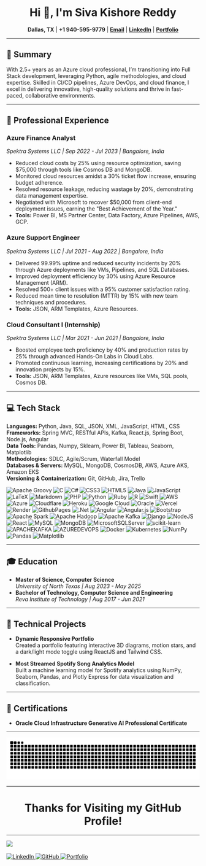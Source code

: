 <div align="center">

# Hi 👋, I'm Siva Kishore Reddy  

**Dallas, TX** | **+1 940-595-9779** | **[Email](mailto:sivakishore.reddy.p@gmail.com)** | **[LinkedIn](#)** | **[Portfolio](#)**  

</div>

---

## 💼 **Summary**  
With 2.5+ years as an Azure cloud professional, I’m transitioning into Full Stack development, leveraging Python, agile methodologies, and cloud expertise. Skilled in CI/CD pipelines, Azure DevOps, and cloud finance, I excel in delivering innovative, high-quality solutions and thrive in fast-paced, collaborative environments.  

---

## 🔹 **Professional Experience**  

### **Azure Finance Analyst**  
*Spektra Systems LLC | Sep 2022 - Jul 2023 | Bangalore, India*  
- Reduced cloud costs by 25% using resource optimization, saving $75,000 through tools like Cosmos DB and MongoDB.  
- Monitored cloud resources amidst a 30% ticket flow increase, ensuring budget adherence.  
- Resolved resource leakage, reducing wastage by 20%, demonstrating data management expertise.  
- Negotiated with Microsoft to recover $50,000 from client-end deployment issues, earning the "Best Achievement of the Year."  
- **Tools:** Power BI, MS Partner Center, Data Factory, Azure Pipelines, AWS, GCP.  

### **Azure Support Engineer**  
*Spektra Systems LLC | Jul 2021 - Aug 2022 | Bangalore, India*  
- Delivered 99.99% uptime and reduced security incidents by 20% through Azure deployments like VMs, Pipelines, and SQL Databases.  
- Improved deployment efficiency by 30% using Azure Resource Management (ARM).  
- Resolved 500+ client issues with a 95% customer satisfaction rating.  
- Reduced mean time to resolution (MTTR) by 15% with new team techniques and procedures.  
- **Tools:** JSON, ARM Templates, Azure Resources.  

### **Cloud Consultant I (Internship)**  
*Spektra Systems LLC | Mar 2021 - Jun 2021 | Bangalore, India*  
- Boosted employee tech proficiency by 40% and production rates by 25% through advanced Hands-On Labs in Cloud Labs.  
- Promoted continuous learning, increasing certifications by 20% and innovation projects by 15%.  
- **Tools:** JSON, ARM Templates, Azure resources like VMs, SQL pools, Cosmos DB.  

---

## 💻 **Tech Stack**  
**Languages:** Python, Java, SQL, JSON, XML, JavaScript, HTML, CSS  
**Frameworks:** Spring MVC, RESTful APIs, Kafka, React.js, Spring Boot, Node.js, Angular  
**Data Tools:** Pandas, Numpy, Sklearn, Power BI, Tableau, Seaborn, Matplotlib  
**Methodologies:** SDLC, Agile/Scrum, Waterfall Model  
**Databases & Servers:** MySQL, MongoDB, CosmosDB, AWS, Azure AKS, Amazon EKS  
**Versioning & Containerization:** Git, GitHub, Jira, Trello  

![Apache Groovy](https://img.shields.io/badge/Apache%20Groovy-4298B8.svg?style=flat&logo=Apache+Groovy&logoColor=white) ![C](https://img.shields.io/badge/c-%2300599C.svg?style=flat&logo=c&logoColor=white) ![C#](https://img.shields.io/badge/c%23-%23239120.svg?style=flat&logo=csharp&logoColor=white) ![CSS3](https://img.shields.io/badge/css3-%231572B6.svg?style=flat&logo=css3&logoColor=white) ![HTML5](https://img.shields.io/badge/html5-%23E34F26.svg?style=flat&logo=html5&logoColor=white) ![Java](https://img.shields.io/badge/java-%23ED8B00.svg?style=flat&logo=openjdk&logoColor=white) ![JavaScript](https://img.shields.io/badge/javascript-%23323330.svg?style=flat&logo=javascript&logoColor=%23F7DF1E) ![LaTeX](https://img.shields.io/badge/latex-%23008080.svg?style=flat&logo=latex&logoColor=white) ![Markdown](https://img.shields.io/badge/markdown-%23000000.svg?style=flat&logo=markdown&logoColor=white) ![PHP](https://img.shields.io/badge/php-%23777BB4.svg?style=flat&logo=php&logoColor=white) ![Python](https://img.shields.io/badge/python-3670A0?style=flat&logo=python&logoColor=ffdd54) ![Ruby](https://img.shields.io/badge/ruby-%23CC342D.svg?style=flat&logo=ruby&logoColor=white) ![R](https://img.shields.io/badge/r-%23276DC3.svg?style=flat&logo=r&logoColor=white) ![Swift](https://img.shields.io/badge/swift-F54A2A?style=flat&logo=swift&logoColor=white) ![AWS](https://img.shields.io/badge/AWS-%23FF9900.svg?style=flat&logo=amazon-aws&logoColor=white) ![Azure](https://img.shields.io/badge/azure-%230072C6.svg?style=flat&logo=microsoftazure&logoColor=white) ![Cloudflare](https://img.shields.io/badge/Cloudflare-F38020?style=flat&logo=Cloudflare&logoColor=white) ![Heroku](https://img.shields.io/badge/heroku-%23430098.svg?style=flat&logo=heroku&logoColor=white) ![Google Cloud](https://img.shields.io/badge/GoogleCloud-%234285F4.svg?style=flat&logo=google-cloud&logoColor=white) ![Oracle](https://img.shields.io/badge/Oracle-F80000?style=flat&logo=oracle&logoColor=white) ![Vercel](https://img.shields.io/badge/vercel-%23000000.svg?style=flat&logo=vercel&logoColor=white) ![Render](https://img.shields.io/badge/Render-%46E3B7.svg?style=flat&logo=render&logoColor=white) ![GithubPages](https://img.shields.io/badge/github%20pages-121013?style=flat&logo=github&logoColor=white) ![.Net](https://img.shields.io/badge/.NET-5C2D91?style=flat&logo=.net&logoColor=white) ![Angular](https://img.shields.io/badge/angular-%23DD0031.svg?style=flat&logo=angular&logoColor=white) ![Angular.js](https://img.shields.io/badge/angular.js-%23E23237.svg?style=flat&logo=angularjs&logoColor=white) ![Bootstrap](https://img.shields.io/badge/bootstrap-%238511FA.svg?style=flat&logo=bootstrap&logoColor=white) ![Apache Spark](https://img.shields.io/badge/Apache%20Spark-FDEE21?style=flat&logo=apachespark&logoColor=black) ![Apache Hadoop](https://img.shields.io/badge/Apache%20Hadoop-66CCFF?style=flat&logo=apachehadoop&logoColor=black) ![Apache Kafka](https://img.shields.io/badge/Apache%20Kafka-000?style=flat&logo=apachekafka) ![Django](https://img.shields.io/badge/django-%23092E20.svg?style=flat&logo=django&logoColor=white) ![NodeJS](https://img.shields.io/badge/node.js-6DA55F?style=flat&logo=node.js&logoColor=white) ![React](https://img.shields.io/badge/react-%2320232a.svg?style=flat&logo=react&logoColor=%2361DAFB) ![MySQL](https://img.shields.io/badge/mysql-%2300000f.svg?style=flat&logo=mysql&logoColor=white) ![MongoDB](https://img.shields.io/badge/MongoDB-%234ea94b.svg?style=flat&logo=mongodb&logoColor=white) ![MicrosoftSQLServer](https://img.shields.io/badge/Microsoft%20SQL%20Server-CC2927?style=flat&logo=microsoft%20sql%20server&logoColor=white) ![scikit-learn](https://img.shields.io/badge/scikit--learn-%23F7931E.svg?style=flat&logo=scikit-learn&logoColor=white) ![APACHEKAFKA](https://img.shields.io/badge/apachekafka-231F20.svg?style=flat&logo=apachekafka&logoColor=white&color=%23231F20) ![AZUREDEVOPS](https://img.shields.io/badge/azuredevops-0078D7.svg?style=flat&logo=azuredevops&logoColor=white&color=%230078D7) ![Docker](https://img.shields.io/badge/docker-%230db7ed.svg?style=flat&logo=docker&logoColor=white) ![Kubernetes](https://img.shields.io/badge/kubernetes-%23326ce5.svg?style=flat&logo=kubernetes&logoColor=white) ![NumPy](https://img.shields.io/badge/numpy-%23013243.svg?style=flat&logo=numpy&logoColor=white) ![Pandas](https://img.shields.io/badge/pandas-%23150458.svg?style=flat&logo=pandas&logoColor=white) ![Matplotlib](https://img.shields.io/badge/Matplotlib-%23ffffff.svg?style=flat&logo=Matplotlib&logoColor=black)

---

## 🎓 **Education**  
- **Master of Science, Computer Science**  
  *University of North Texas | Aug 2023 - May 2025*  
- **Bachelor of Technology, Computer Science and Engineering**  
  *Reva Institute of Technology | Aug 2017 - Jun 2021*  

---

## 🔧 **Technical Projects**  
- **Dynamic Responsive Portfolio**  
  Created a portfolio featuring interactive 3D diagrams, motion stars, and a dark/light mode toggle using ReactJS and Tailwind CSS.  

- **Most Streamed Spotify Song Analytics Model**  
  Built a machine learning model for Spotify analytics using NumPy, Seaborn, Pandas, and Plotly Express for data visualization and classification.  

---

## 📜 **Certifications**  
- **Oracle Cloud Infrastructure Generative AI Professional Certificate**  

---  

<p align="center">
<img src="https://github.com/VishwaGauravIn/VishwaGauravIn/blob/output/github-contribution-grid-snake.svg"> </a>
</p>

---

<h1 align="center">Thanks for Visiting my GitHub Profile!</h1>

---
[![](https://visitcount.itsvg.in/api?id=sivakishorereddyofficial&icon=5&color=0)](https://visitcount.itsvg.in) 

<a href="https://www.linkedin.com/in/sivakishorereddy/" target="_blank"> 
  <img src="https://img.shields.io/badge/LinkedIn-blue?style=flat&logo=linkedin" alt="LinkedIn">
</a>

<a href="https://github.com/sivakishorereddyofficial/" target="_blank"> 
  <img src="https://img.shields.io/badge/GitHub-black?style=flat&logo=github" alt="GitHub">
</a>

<a href="https://sivakishorereddy.onrender.com/" target="_blank"> 
  <img src="https://img.shields.io/badge/Portfolio-blue?style=flat&logo=actigraph&logoColor=white" alt="Portfolio">
</a>


